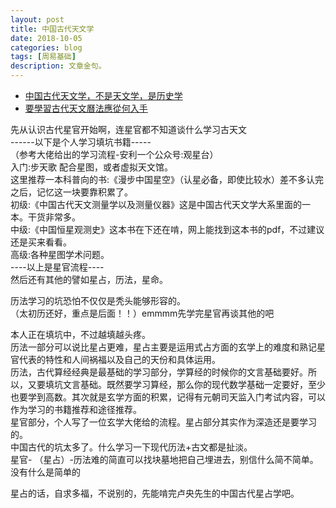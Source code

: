 ```yaml
---
layout: post
title: 中国古代天文学
date: 2018-10-05
categories: blog
tags: [周易基础]
description: 文章金句。
---
```


- [中国古代天文学，不是天文学，是历史学](https://www.zhihu.com/question/23325286/answer/92449757)
- [要學習古代天文曆法應從何入手](https://www.zhihu.com/question/38395339/answer/407511699)



先从认识古代星官开始啊，连星官都不知道谈什么学习古天文<br>
------以下是个人学习填坑书籍-----<br>
（参考大佬给出的学习流程-安利一个公众号:观星台）<br>
入门:步天歌 配合星图，或者虚拟天文馆。<br>
这里推荐一本科普向的书:《漫步中国星空》（认星必备，即使比较水）差不多认完之后，记忆这一块要靠积累了。<br>
初级:《中国古代天文测量学以及测量仪器》这是中国古代天文学大系里面的一本。干货非常多。<br>
中级:《中国恒星观测史》这本书在下还在啃，网上能找到这本书的pdf，不过建议还是买来看看。<br>
高级:各种星图学术问题。<br>
----以上是星官流程----<br>
然后还有其他的譬如星占，历法，星命。


历法学习的坑恐怕不仅仅是秃头能够形容的。<br>
（太初历还好，重点是后面！！）emmmm先学完星官再谈其他的吧


本人正在填坑中，不过越填越头疼。<br>
历法一部分可以说比星占更难，星占主要是运用式占方面的玄学上的难度和熟记星官代表的特性和人间祸福以及自己的天份和具体运用。<br>
历法，古代算经经典是最基础的学习部分，学算经的时候你的文言基础要好。所以，又要填坑文言基础。既然要学习算经，那么你的现代数学基础一定要好，至少也要学到高数。其次就是玄学方面的积累，记得有元朝司天监入门考试内容，可以作为学习的书籍推荐和途径推荐。<br>
星官部分，个人写了一位玄学大佬给的流程。星占部分其实作为深造还是要学习的。<br>
中国古代的坑太多了。什么学习一下现代历法+古文都是扯淡。<br>
星官- （星占）-历法难的简直可以找块墓地把自己埋进去，别信什么简不简单。没有什么是简单的


星占的话，自求多福，不说别的，先能啃完卢央先生的中国古代星占学吧。
